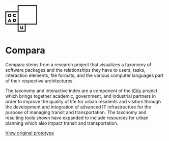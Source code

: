
<img src="logo.svg" width="100px" />

# Compara

Compara stems from a research project that visualizes a taxonomy of software packages and the relationships they have to users, tasks, interaction elements, file formats, and the various computer languages part of their respective architectures.

The taxonomy and interactive index are a component of the [iCity](https://uttri.utoronto.ca/research/projects/icity/) project which brings together academic, government, and industrial partners in order to improve the quality of life for urban residents and visitors through the development and integration of advanced IT infrastructure for the purpose of managing transit and transportation. The taxonomy and resulting tools shown have expanded to include resources for urban planning which also impact transit and transportation.

[View original prototype](http://ocadu-val.github.io/cmpr)
